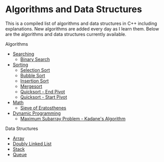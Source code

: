 # Algorithms and Data Structures

This is a compiled list of algorithms and data structures in C++ including explanations. New algorithms are added every day as I learn them. Below are the algorithms and data structures currently available.

Algorithms
* [Searching](https://github.com/ashleymays/Algorithms/tree/master/Algorithms/Searching)
    * [Binary Search](https://github.com/ashleymays/Algorithms/blob/master/Algorithms/Searching/Binary-Search.cpp)
* [Sorting](https://github.com/ashleymays/Algorithms/tree/master/Algorithms/Sorting)
    * [Selection Sort](https://github.com/ashleymays/Algorithms/blob/master/Algorithms/Sorting/Selection-Sort.cpp)
    * [Bubble Sort](https://github.com/ashleymays/Algorithms/blob/master/Algorithms/Sorting/Bubble-Sort.cpp)
    * [Insertion Sort](https://github.com/ashleymays/Algorithms/blob/master/Algorithms/Sorting/Insertion-Sort.cpp)
    * [Mergesort](https://github.com/ashleymays/Algorithms/blob/master/Algorithms/Sorting/Merge-Sort.cpp)
    * [Quicksort - End Pivot](https://github.com/ashleymays/Algorithms/blob/master/Algorithms/Sorting/Quicksort-End-Pivot.cpp)
    * [Quicksort - Start Pivot](https://github.com/ashleymays/Algorithms/blob/master/Algorithms/Sorting/Quicksort-Start-Pivot.cpp)
* [Math](https://github.com/ashleymays/Algorithms/tree/master/Algorithms/Math)
   * [Sieve of Eratosthenes](https://github.com/ashleymays/Algorithms/blob/master/Algorithms/Math/Sieve-of-Eratosthenes.cpp)
* [Dynamic Programming](https://github.com/ashleymays/Algorithms/tree/master/Algorithms/Dynamic%20Programming)
   * [Maximum Subarray Problem - Kadane's Algorithm](https://github.com/ashleymays/Algorithms/blob/master/Algorithms/Dynamic%20Programming/Maximum%20Subarray%20.cpp)

Data Structures
* [Array](https://github.com/ashleymays/Algorithms/tree/master/Data%20Structures/Array)
* [Doubly Linked List](https://github.com/ashleymays/Algorithms/tree/master/Data%20Structures/Linked%20List/Doubly%20Linked%20List)
* [Stack](https://github.com/ashleymays/Algorithms/tree/master/Data%20Structures/Stack)
* [Queue](https://github.com/ashleymays/Algorithms/tree/master/Data%20Structures/Queue)
